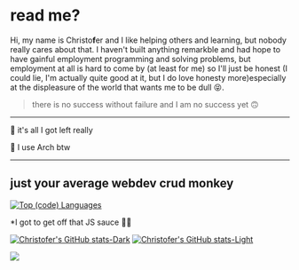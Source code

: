 # read me?

Hi, my name is Christo**f**er and I like helping others and learning, but nobody really cares about that. I haven't built anything remarkble and had hope to have gainful employment programming and solving problems, but employment at all is hard to come by (at least for me) so I'll just be honest (I could lie, I'm actually quite good at it, but I do love honesty more)especially at the displeasure of the world that wants me to be dull 😝.

> there is no success without failure and I am no success yet 🙃

<!-- Since graduating, I've been looking for a job in computer science or where I can at least use some these skills and knowledge I learned from my degree. But the memes were true and my experiences and abilities just don't seem to be enough for these employers. -->
<!-- (like it's been eons since and this is a love letter to family afar off 😂) -->



---------------------------------------------------------------------------------------------------------------------------------------------------------------------------------------------------------------------------------------------------------------------------------------------------------

🖤 it's all I got left really

🐧 I use Arch btw

---------------------------------------------------------------------------------------------------------------------------------------------------------------------------------------------------------------------------------------------------------------------------------------------------------

## just your average webdev crud monkey

[![Top (code) Languages](https://github-readme-stats.vercel.app/api/top-langs/?username=csc530&layout=compact&bg_color=90,242938,7395DF&text_color=fefefe)](https://github.com/anuraghazra/github-readme-stats)

*I got to get off that JS sauce 🥴

[![Christofer's GitHub stats-Dark](https://github-readme-stats.vercel.app/api?username=csc530&show_icons=true&theme=blueberry#gh-dark-mode-only)](https://github.com/anuraghazra/github-readme-stats#gh-dark-mode-only)
[![Christofer's GitHub stats-Light](https://github-readme-stats.vercel.app/api?username=csc530&show_icons=true&theme=buefy#gh-light-mode-only)](https://github.com/anuraghazra/github-readme-stats#gh-light-mode-only)


<!---
csc530/csc530 is a ✨ special ✨ repository because its `README.md` (this file) appears on your GitHub profile.
You can click the Preview link to take a look at your changes.
--->
[![](https://visitcount.itsvg.in/api?id=csc530&label=Site%20Views&icon=5&pretty=true)](https://visitcount.itsvg.in)
